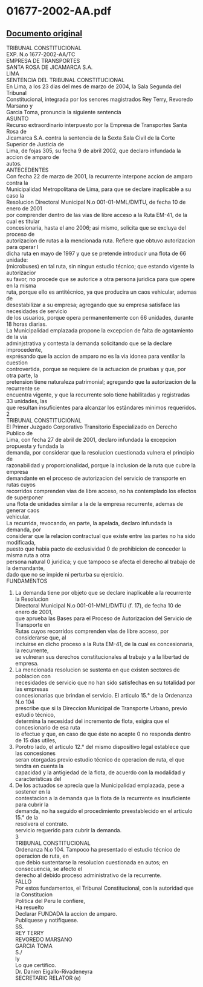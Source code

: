 
01677-2002-AA.pdf
=================
  
[Documento original](https://tc.gob.pe/jurisprudencia/2004/01677-2002-AA.pdf)  
---  
TRIBUNAL CONSTITUCIONAL  
EXP. N.o 1677-2002-AA/TC  
EMPRESA DE TRANSPORTES  
SANTA ROSA DE JICAMARCA S.A.  
LIMA  
SENTENCIA DEL TRIBUNAL CONSTITUCIONAL  
En Lima, a los 23 dias del mes de marzo de 2004, la Sala Segunda del Tribunal  
Constitucional, integrada por los senores magistrados Rey Terry, Revoredo Marsano y  
Garcia Toma, pronuncia la siguiente sentencia  
ASUNTO  
Recurso extraordinario interpuesto por la Empresa de Transportes Santa Rosa de  
Jicamarca S.A. contra la sentencia de la Sexta Sala Civil de la Corte Superior de Justicia de  
Lima, de fojas 305, su fecha 9 de abril 2002, que declaro infundada la accion de amparo de  
autos.  
ANTECEDENTES  
Con fecha 22 de marzo de 2001, la recurrente interpone accion de amparo contra la  
Municipalidad Metropolitana de Lima, para que se declare inaplicable a su caso la  
Resolucion Directoral Municipal N.o 001-01-MML/DMTU, de fecha 10 de enero de 2001  
por comprender dentro de las vias de libre acceso a la Ruta EM-41, de la cual es titular  
concesionaria, hasta el ano 2006; asi mismo, solicita que se excluya del proceso de  
autorizacion de rutas a la mencionada ruta. Refiere que obtuvo autorizacion para operar I  
dicha ruta en mayo de 1997 y que se pretende introducir una flota de 66 unidade:  
(microbuses) en tal ruta, sin ningun estudio técnico; que estando vigente la autorizacior  
su favor, no procede que se autorice a otra persona juridica para que opere en la misma  
ruta, porque ello es antitécnico, ya que producira un caos vehicular, ademas de  
desestabilizar a su empresa; agregando que su empresa satisface las necesidades de servicio  
de los usuarios, porque opera permanentemente con 66 unidades, durante 18 horas diarias.  
La Municipalidad emplazada propone la excepcion de falta de agotamiento de la via  
adminjstrativa y contesta la demanda solicitando que se la declare improcedente,  
exprésando que la accion de amparo no es la via idonea para ventilar la cuestion  
controvertida, porque se requiere de la actuacion de pruebas y que, por otra parte, la  
pretension tiene naturaleza patrimonial; agregando que la autorizacion de la recurrente se  
encuentra vigente, y que la recurrente solo tiene habilitadas y registradas 33 unidades, las  
que resultan insuficientes para alcanzar los estândares minimos requeridos.  
2  
TRIBUNAL CONSTITUCIONAL  
El Primer Juzgado Corporativo Transitorio Especializado en Derecho Publico de  
Lima, con fecha 27 de abril de 2001, declaro infundada la excepcion propuesta y fundada la  
demanda, por considerar que la resolucion cuestionada vulnera el principio de  
razonabilidad y proporcionalidad, porque la inclusion de la ruta que cubre la empresa  
demandante en el proceso de autorizacion del servicio de transporte en rutas cuyos  
recorridos comprenden vias de libre acceso, no ha contemplado los efectos de superponer  
una flota de unidades similar a la de la empresa recurrente, ademas de generar caos  
vehicular.  
La recurrida, revocando, en parte, la apelada, declaro infundada la demanda, por  
considerar que la relacion contractual que existe entre las partes no ha sido modificada,  
puesto que habia pacto de exclusividad 0 de prohibicion de conceder la misma ruta a otra  
persona natural 0 juridica; y que tampoco se afecta el derecho al trabajo de la demandante,  
dado que no se impide ni perturba su ejercicio.  
FUNDAMENTOS  
1. La demanda tiene por objeto que se declare inaplicable a la recurrente la Resolucion  
Directoral Municipal N.o 001-01-MML/DMTU (f. 17), de fecha 10 de enero de 2001,  
que aprueba las Bases para el Proceso de Autorizacion del Servicio de Transporte en  
Rutas cuyos recorridos comprenden vias de libre acceso, por considerarse que, al  
incluirse en dicho proceso a la Ruta EM-41, de la cual es concesionaria, la recurrente,  
se vulneran sus derechos constitucionales al trabajo y a la libertad de empresa.  
2. La mencionada resolucion se sustenta en que existen sectores de poblacion con  
necesidades de servicio que no han sido satisfechas en su totalidad por las empresas  
concesionarias que brindan el servicio. El articulo 15.° de la Ordenanza N.o 104  
prescribe que si la Direccion Municipal de Transporte Urbano, previo estudio técnico,  
determina la necesidad del incremento de flota, exigira que el concesionario de esa ruta  
lo efectue y que, en caso de que éste no acepte 0 no responda dentro de 15 dias utiles,  
3. Porotro lado, el articulo 12.° del mismo dispositivo legal establece que las concesiones  
seran otorgadas previo estudio técnico de operacion de ruta, el que tendra en cuenta la  
capacidad y la antigiedad de la flota, de acuerdo con la modalidad y caracteristicas del  
4. De los actuados se aprecia que la Municipalidad emplazada, pese a sostener en la  
contestacion a la demanda que la flota de la recurrente es insuficiente para cubrir la  
demanda, no ha seguido el procedimiento preestablecido en el articulo 15.° de la  
resolvera el contrato.  
servicio requerido para cubrir la demanda.  
3  
TRIBUNAL CONSTITUCIONAL  
Ordenanza N.o 104. Tampoco ha presentado el estudio técnico de operacion de ruta, en  
que debio sustentarse la resolucion cuestionada en autos; en consecuencia, se afecto el  
derecho al debido proceso administrativo de la recurrente.  
FALLO  
Por estos fundamentos, el Tribunal Constitucional, con la autoridad que la Constitucion  
Politica del Peru le confiere,  
Ha resuelto  
Declarar FUNDADA la accion de amparo.  
Publiquese y notifiquese.  
SS.  
REY TERRY  
REVOREDO MARSANO  
GARCIA TOMA  
S./  
ly  
Lo que certifico.  
Dr. Danien Eigallo-Rivadeneyra  
SECRETARIC RELATOR (e)